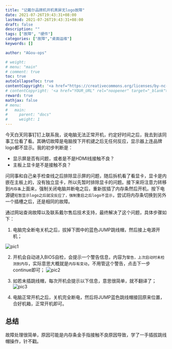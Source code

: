 ```yaml
---
title: "记戴尔品牌机开机黑屏无logo故障"
date: 2021-07-26T19:43:31+08:00
lastmod: 2021-07-26T19:43:31+08:00
draft: false
description: ""
tags: ["故障", "硬件"]
categories: ["故障","桌面运维"]
keywords: []

author: "AGou-ops"

# weight:
# menu: "main"
# comment: true
toc: true
autoCollapseToc: true
contentCopyright: '<a href="https://creativecommons.org/licenses/by-nc-nd/4.0/" rel="noopener" target="_blank">CC BY-NC-ND 4.0</a>'
# contentCopyright: '<a href="YOUR_URL" rel="noopener" target="_blank">See origin</a>'
reward: true
mathjax: false
# menu:
#   main:
#     parent: "docs"
#     weight: 1
---
```


今天白天同事钉钉上联系我，说电脑无法正常开机，约定好时间之后，我去到该同事工位看了看。其确切故障是电脑按下开机键之后无任何反应，显示器上连品牌logo都不显示。我的初步判断是：

- 显示屏是否有问题，或者是不是HDMI线接触不良？
- 主板上显卡是不是接触不良？
<!--more-->

问同事和自己亲手检查线之后排除显示屏的问题，随后拆机看了看显卡，显卡是内嵌在主板上的，没有独立显卡，所以先暂时排除显卡的问题。接下来将注意力转移到`内存条`上面来，强制关闭电脑并断电之后，重新拔插了内存条然后开机，按下电源键`短暂显示logo之后就没反应了，强制重启之后logo不显示`，尝试将内存条切换到另外一个插槽之后，还是相同的故障。

通过网站查询故障以及联系戴尔售后技术支持，最终解决了这个问题，具体步骤如下：

1. 电脑完全断电关机之后，拔掉下图中的蓝色JUMP跳线帽，然后接上电源开机；

![pic1](https://agou-images.oss-cn-qingdao.aliyuncs.com/blog-images/dell/dell_1.jpg?x-oss-process=style/images)

2. 开机会自动进入BIOS自检，会提示一个警告信息，内容为`警告，上次启动时未检测到内存`，实际意思大概就是`内存有变动`，不用管这个警告，点击下一步continue即可；
![pic2](https://agou-images.oss-cn-qingdao.aliyuncs.com/blog-images/dell/dell_2.jpg?x-oss-process=style/images)

3. 如若未插跳线帽，每次开机会提示以下信息，意思很简单，就不翻译了；
![pic3](https://agou-images.oss-cn-qingdao.aliyuncs.com/blog-images/dell/dell_3.jpg?x-oss-process=style/images)

4. 电脑正常开机之后，关机完全断电，然后将JUMP蓝色跳线帽接回原来位置，合好机箱，正常开机即可。

## 总结

故障处理很简单，原因可能是内存条金手指接触不良原因导致，学了一手插拔跳线帽操作，针不戳。